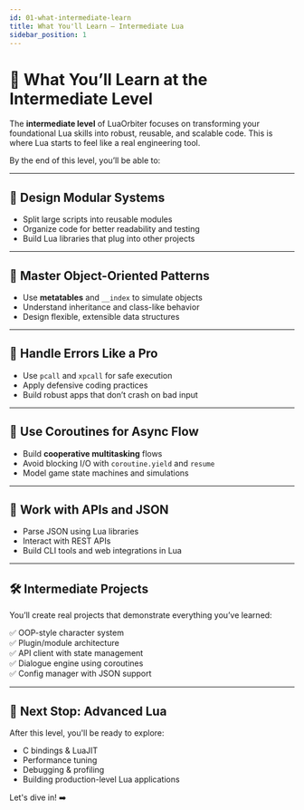```yaml
---
id: 01-what-intermediate-learn
title: What You'll Learn – Intermediate Lua
sidebar_position: 1
---
```


# 🎯 What You’ll Learn at the Intermediate Level

The **intermediate level** of LuaOrbiter focuses on transforming your foundational Lua skills into robust, reusable, and scalable code. This is where Lua starts to feel like a real engineering tool.

By the end of this level, you’ll be able to:

---

## 🧱 Design Modular Systems

- Split large scripts into reusable modules
- Organize code for better readability and testing
- Build Lua libraries that plug into other projects

---

## 🧠 Master Object-Oriented Patterns

- Use **metatables** and `__index` to simulate objects
- Understand inheritance and class-like behavior
- Design flexible, extensible data structures

---

## 🚨 Handle Errors Like a Pro

- Use `pcall` and `xpcall` for safe execution
- Apply defensive coding practices
- Build robust apps that don’t crash on bad input

---

## 🔄 Use Coroutines for Async Flow

- Build **cooperative multitasking** flows
- Avoid blocking I/O with `coroutine.yield` and `resume`
- Model game state machines and simulations

---

## 🔌 Work with APIs and JSON

- Parse JSON using Lua libraries
- Interact with REST APIs
- Build CLI tools and web integrations in Lua

---

## 🛠 Intermediate Projects

You’ll create real projects that demonstrate everything you’ve learned:

✅ OOP-style character system  
✅ Plugin/module architecture  
✅ API client with state management  
✅ Dialogue engine using coroutines  
✅ Config manager with JSON support

---

## 🚀 Next Stop: Advanced Lua

After this level, you'll be ready to explore:

- C bindings & LuaJIT
- Performance tuning
- Debugging & profiling
- Building production-level Lua applications

Let's dive in! ➡️
